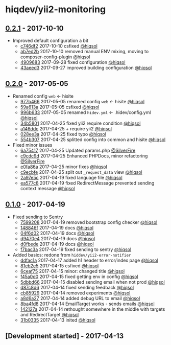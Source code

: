 # hiqdev/yii2-monitoring

## [0.2.1] - 2017-10-10

- Improved default configuration a bit
    - [c746df2] 2017-10-10 csfixed [@hiqsol]
    - [ab7ed2b] 2017-10-10 removed manual ENV mixing, moving to composer-config-plugin [@hiqsol]
    - [4909683] 2017-09-28 fixed configuration [@hiqsol]
    - [43aeed3] 2017-09-27 improved building configuration [@hiqsol]

## [0.2.0] - 2017-05-05

- Renamed config `web` <- hisite
    - [977b466] 2017-05-05 renamed config `web` <- hisite [@hiqsol]
    - [59a613a] 2017-05-05 csfixed [@hiqsol]
    - [996b633] 2017-05-05 renamed `hidev.yml` <- .hidev/config.yml [@hiqsol]
    - [34b5801] 2017-04-25 fixed yii2 require condition [@hiqsol]
    - [a146ddc] 2017-04-25 + require yii2 [@hiqsol]
    - [028ee3a] 2017-04-25 fixed typo [@hiqsol]
    - [554b307] 2017-04-25 splitted config into common and hisite [@hiqsol]
- Fixed minor issues
    - [6a75417] 2017-04-25 Updated params.php [@SilverFire]
    - [c9cdc9d] 2017-04-25 Enhanced PHPDocs, minor refactoring [@SilverFire]
    - [e0fa86a] 2017-04-25 minor fixes [@hiqsol]
    - [c9ecbfe] 2017-04-25 split out `_request_data` view [@hiqsol]
    - [2a97e5c] 2017-04-19 fixed language file [@hiqsol]
    - [ea577c8] 2017-04-19 fixed RedirectMessage prevented sending context message [@hiqsol]

## [0.1.0] - 2017-04-19

- Fixed sending to Sentry
    - [7599208] 2017-04-19 removed bootstrap config checker [@hiqsol]
    - [148846f] 2017-04-19 docs [@hiqsol]
    - [04f6d02] 2017-04-19 docs [@hiqsol]
    - [d9470e4] 2017-04-19 docs [@hiqsol]
    - [d0fbede] 2017-04-19 docs [@hiqsol]
    - [f7bac3a] 2017-04-19 fixed sending to sentry [@hiqsol]
- Added basics: redone from `hiddev/yii2-error-notifier`
    - [ddfac1a] 2017-04-17 added h1 header to error/index page [@hiqsol]
    - [81eb2e5] 2017-04-15 csfixed [@hiqsol]
    - [6ceaf75] 2017-04-15 minor: changed title [@hiqsol]
    - [f45a0d0] 2017-04-15 fixed getting env in config [@hiqsol]
    - [5dbbd66] 2017-04-15 disabled sending email when not prod [@hiqsol]
    - [d87c8d6] 2017-04-14 fixed sending feedback [@hiqsol]
    - [cb85929] 2017-04-14 removed experiments [@hiqsol]
    - [a8d6a27] 2017-04-14 added debug URL to email [@hiqsol]
    - [8ba4fd8] 2017-04-14 EmailTarget works - sends emails [@hiqsol]
    - [142127a] 2017-04-14 rethought somewhere in the middle with targets and RedirectTarget [@hiqsol]
    - [31b0335] 2017-04-13 inited [@hiqsol]

## [Development started] - 2017-04-13

[@hiqsol]: https://github.com/hiqsol
[sol@hiqdev.com]: https://github.com/hiqsol
[@SilverFire]: https://github.com/SilverFire
[d.naumenko.a@gmail.com]: https://github.com/SilverFire
[@tafid]: https://github.com/tafid
[andreyklochok@gmail.com]: https://github.com/tafid
[@BladeRoot]: https://github.com/BladeRoot
[bladeroot@gmail.com]: https://github.com/BladeRoot
[ddfac1a]: https://github.com/hiqdev/yii2-monitoring/commit/ddfac1a
[81eb2e5]: https://github.com/hiqdev/yii2-monitoring/commit/81eb2e5
[6ceaf75]: https://github.com/hiqdev/yii2-monitoring/commit/6ceaf75
[f45a0d0]: https://github.com/hiqdev/yii2-monitoring/commit/f45a0d0
[5dbbd66]: https://github.com/hiqdev/yii2-monitoring/commit/5dbbd66
[d87c8d6]: https://github.com/hiqdev/yii2-monitoring/commit/d87c8d6
[cb85929]: https://github.com/hiqdev/yii2-monitoring/commit/cb85929
[a8d6a27]: https://github.com/hiqdev/yii2-monitoring/commit/a8d6a27
[8ba4fd8]: https://github.com/hiqdev/yii2-monitoring/commit/8ba4fd8
[142127a]: https://github.com/hiqdev/yii2-monitoring/commit/142127a
[31b0335]: https://github.com/hiqdev/yii2-monitoring/commit/31b0335
[Under development]: https://github.com/hiqdev/yii2-monitoring/compare/0.2.0...HEAD
[148846f]: https://github.com/hiqdev/yii2-monitoring/commit/148846f
[04f6d02]: https://github.com/hiqdev/yii2-monitoring/commit/04f6d02
[d9470e4]: https://github.com/hiqdev/yii2-monitoring/commit/d9470e4
[d0fbede]: https://github.com/hiqdev/yii2-monitoring/commit/d0fbede
[f7bac3a]: https://github.com/hiqdev/yii2-monitoring/commit/f7bac3a
[7599208]: https://github.com/hiqdev/yii2-monitoring/commit/7599208
[0.1.0]: https://github.com/hiqdev/yii2-monitoring/releases/tag/0.1.0
[977b466]: https://github.com/hiqdev/yii2-monitoring/commit/977b466
[59a613a]: https://github.com/hiqdev/yii2-monitoring/commit/59a613a
[996b633]: https://github.com/hiqdev/yii2-monitoring/commit/996b633
[34b5801]: https://github.com/hiqdev/yii2-monitoring/commit/34b5801
[a146ddc]: https://github.com/hiqdev/yii2-monitoring/commit/a146ddc
[028ee3a]: https://github.com/hiqdev/yii2-monitoring/commit/028ee3a
[554b307]: https://github.com/hiqdev/yii2-monitoring/commit/554b307
[6a75417]: https://github.com/hiqdev/yii2-monitoring/commit/6a75417
[c9cdc9d]: https://github.com/hiqdev/yii2-monitoring/commit/c9cdc9d
[e0fa86a]: https://github.com/hiqdev/yii2-monitoring/commit/e0fa86a
[c9ecbfe]: https://github.com/hiqdev/yii2-monitoring/commit/c9ecbfe
[2a97e5c]: https://github.com/hiqdev/yii2-monitoring/commit/2a97e5c
[ea577c8]: https://github.com/hiqdev/yii2-monitoring/commit/ea577c8
[0.2.0]: https://github.com/hiqdev/yii2-monitoring/compare/0.1.0...0.2.0
[c746df2]: https://github.com/hiqdev/yii2-monitoring/commit/c746df2
[ab7ed2b]: https://github.com/hiqdev/yii2-monitoring/commit/ab7ed2b
[4909683]: https://github.com/hiqdev/yii2-monitoring/commit/4909683
[43aeed3]: https://github.com/hiqdev/yii2-monitoring/commit/43aeed3
[0.2.1]: https://github.com/hiqdev/yii2-monitoring/compare/0.2.0...0.2.1
